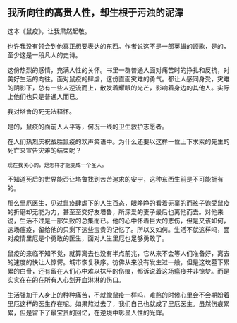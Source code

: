 
## 我所向往的高贵人性，却生根于污浊的泥潭

这本《鼠疫》，让我肃然起敬。

也许我没有领会到他真正想要表达的东西。作者说这不是一部英雄的颂歌，是的，至少这是一段凡人的史诗。

这份热烈的感情，充满人性的关怀。书里一群普通人面对痛苦时的挣扎和反抗，对美好生活的向往。面对鼠疫的肆虐，这份直面灾难的勇气。都让人感同身受，灾难的阴影下，总有一些人逆流而上，散发着耀眼的光芒，影响着身边的其他人。实际上他们也只是普通人而已。

我对塔鲁的死无法释怀。

是的，鼠疫的面前人人平等，何况一线的卫生救护志愿者。

在人们热烈庆祝战胜鼠疫的欢声笑语中。为什么还要以这样一位上下求索的先生的死亡来宣告灾难的结束呢？

```
现在我关心的，是怎样才能变成一个圣人。
```

不知道死后的世界能否让塔鲁找到苦苦追求的安宁，这种东西生前是不可能拥有的。

那么里厄医生，见过鼠疫肆虐下的人生百态，眼睁睁的看着无辜的而孩子饱受鼠疫的折磨却无能为力，甚至至交好友塔鲁，所深爱的妻子最后也离他而去。对他来说，生活不过是一部失败的总集而已。他的心中怀着巨大的悲伤，但是又该如何，这场瘟疫，留给他的只剩下这些宝贵的记忆了。所以又如何。生活不就这样吗，面对疫情里厄是个勇敢的医生，面对人生里厄也足够勇敢了。

鼠疫的来临不知不觉，就算离去也没有半点前兆，它从来不会等人们准备好，离去的速度的快让人惊愕。城市恢复秩序。彷佛从来没有发生过一般，但是这坟墓下累累的白骨，还有留在人们心中难以抹平的伤痕，都诉说着这场瘟疫并非惊梦。而是实实在在的在所有人心划开血淋淋的伤口。

生活强加于人身上的种种痛苦，不就像鼠疫一样吗，难熬的时候心里会不会期盼着里厄这样的医生存在呢。如果熬过去了，我们自己也就成了里厄医生。虽然伤痕累累，但是留下了最宝贵的回忆，在逆境中彰显人性的光辉。
